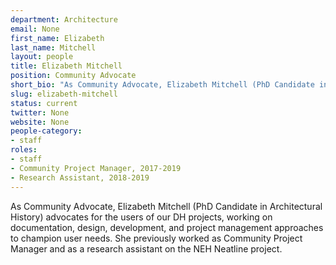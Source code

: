 ```yaml
---
department: Architecture
email: None
first_name: Elizabeth
last_name: Mitchell
layout: people
title: Elizabeth Mitchell
position: Community Advocate
short_bio: "As Community Advocate, Elizabeth Mitchell (PhD Candidate in Architectural History) advocates for the users of our DH projects, working on documentation, design, development, and project management approaches to champion user needs."
slug: elizabeth-mitchell
status: current
twitter: None
website: None
people-category:
- staff
roles:
- staff
- Community Project Manager, 2017-2019
- Research Assistant, 2018-2019
---
```


As Community Advocate, Elizabeth Mitchell (PhD Candidate in Architectural History) advocates for the users of our DH projects, working on documentation, design, development, and project management approaches to champion user needs. She previously worked as Community Project Manager and as a research assistant on the NEH Neatline project.
